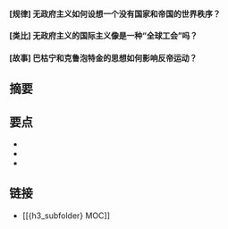 #### [规律] 无政府主义如何设想一个没有国家和帝国的世界秩序？


#### [类比] 无政府主义的国际主义像是一种“全球工会”吗？


#### [故事] 巴枯宁和克鲁泡特金的思想如何影响反帝运动？


## 摘要


## 要点

- 
- 
- 

## 链接

- [[{h3_subfolder} MOC]]
